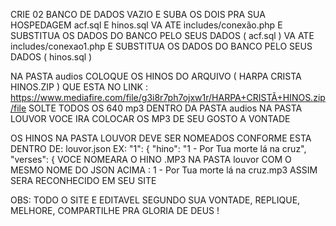 CRIE 02 BANCO DE DADOS VAZIO E SUBA OS DOIS PRA SUA HOSPEDAGEM acf.sql E hinos.sql
VA ATE includes/conexão.php E SUBSTITUA OS DADOS DO BANCO PELO SEUS DADOS ( acf.sql )
VA ATE includes/conexao1.php E SUBSTITUA OS DADOS DO BANCO PELO SEUS DADOS ( hinos.sql )

NA PASTA audios COLOQUE OS HINOS DO ARQUIVO ( HARPA CRISTA HINOS.ZIP ) QUE ESTA NO
LINK : https://www.mediafire.com/file/g3i8r7ph7ojxw1r/HARPA+CRISTÃ+HINOS.zip/file
SOLTE TODOS OS 640 mp3  DENTRO DA PASTA audios
NA PASTA LOUVOR VOCE IRA COLOCAR OS MP3 DE SEU GOSTO A VONTADE

OS HINOS NA PASTA LOUVOR DEVE SER NOMEADOS CONFORME ESTA DENTRO DE: louvor.json  EX: "1": {
    "hino": "1 - Por Tua morte lá na cruz",
    "verses": {
VOCE NOMEARA O HINO .MP3 NA PASTA louvor COM O MESMO NOME DO JSON ACIMA : 1 - Por Tua morte lá na cruz.mp3
ASSIM SERA RECONHECIDO EM SEU SITE

OBS:  TODO O SITE E EDITAVEL SEGUNDO SUA VONTADE, REPLIQUE, MELHORE, COMPARTILHE PRA GLORIA DE DEUS !
